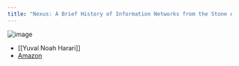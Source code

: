 ```yaml
---
title: "Nexus: A Brief History of Information Networks from the Stone Age to AI"
---
```


![image](https://gyazo.com/397d323425c588edadc10ab1c2eb9993/thumb/1000)
- [[Yuval Noah Harari]]
- [Amazon](https://amzn.to/3DVi6jt)
